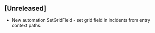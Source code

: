 ## [Unreleased]
- New automation SetGridField - set grid field in incidents from entry context paths.
